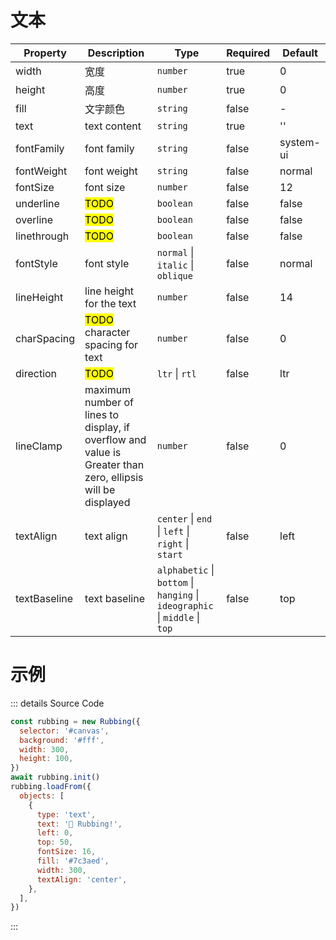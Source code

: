 # 文本

| Property     | Description                                                                                                | Type                                                                                            | Required | Default   |
| ------------ | ---------------------------------------------------------------------------------------------------------- | ----------------------------------------------------------------------------------------------- | -------- | --------- |
| width        | 宽度                                                                                                       | `number`                                                                                        | true     | 0         |
| height       | 高度                                                                                                       | `number`                                                                                        | true     | 0         |
| fill         | 文字颜色                                                                                                   | `string`                                                                                        | false    | -         |
| text         | text content                                                                                               | `string`                                                                                        | true     | ''        |
| fontFamily   | font family                                                                                                | `string`                                                                                        | false    | system-ui |
| fontWeight   | font weight                                                                                                | `string`                                                                                        | false    | normal    |
| fontSize     | font size                                                                                                  | `number`                                                                                        | false    | 12        |
| underline    | <mark>TODO</mark>                                                                                          | `boolean`                                                                                       | false    | false     |
| overline     | <mark>TODO</mark>                                                                                          | `boolean`                                                                                       | false    | false     |
| linethrough  | <mark>TODO</mark>                                                                                          | `boolean`                                                                                       | false    | false     |
| fontStyle    | font style                                                                                                 | `normal` &#124; `italic` &#124; `oblique`                                                       | false    | normal    |
| lineHeight   | line height for the text                                                                                   | `number`                                                                                        | false    | 14        |
| charSpacing  | <mark>TODO</mark> character spacing for text                                                               | `number`                                                                                        | false    | 0         |
| direction    | <mark>TODO</mark>                                                                                          | `ltr` &#124; `rtl`                                                                              | false    | ltr       |
| lineClamp    | maximum number of lines to display, if overflow and value is Greater than zero, ellipsis will be displayed | `number`                                                                                        | false    | 0         |
| textAlign    | text align                                                                                                 | `center` &#124; `end` &#124; `left` &#124; `right` &#124; `start`                               | false    | left      |
| textBaseline | text baseline                                                                                              | `alphabetic` &#124; `bottom` &#124; `hanging` &#124; `ideographic` &#124; `middle` &#124; `top` | false    | top       |

# 示例

<ClientOnly>
  <canvas id="canvas"></canvas>
</ClientOnly>

<script>
if (!import.meta.env.SSR) {
  import('https://unpkg.com/rubbing@latest/dist/index.mjs').then(async ({ Rubbing }) => {
    const rubbing = new Rubbing({
      selector: '#canvas',
      background: '#fff',
      width: 300,
      height: 100,
    })
    await rubbing.init()
    rubbing.loadFrom({
      objects: [
        {
          type: 'text',
          text: '🎉 Rubbing!',
          left: 0,
          top: 50,
          fontSize: 16,
          fill: '#7c3aed',
          width: 300,
          textAlign: 'center',
        },
      ],
    })
  })
}
</script>

::: details Source Code

```js
const rubbing = new Rubbing({
  selector: '#canvas',
  background: '#fff',
  width: 300,
  height: 100,
})
await rubbing.init()
rubbing.loadFrom({
  objects: [
    {
      type: 'text',
      text: '🎉 Rubbing!',
      left: 0,
      top: 50,
      fontSize: 16,
      fill: '#7c3aed',
      width: 300,
      textAlign: 'center',
    },
  ],
})
```

:::
